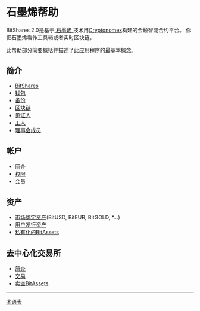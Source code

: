 # 石墨烯帮助

BitShares 2.0是基于[ 石墨烯 ](https://github.com/cryptonomex/graphene) 技术用[Cryptonomex](http://cryptonomex.com)构建的金融智能合约平台。 你把石墨烯看作工具箱或者实时区块链。

此帮助部分简要概括并描述了此应用程序的最基本概念。

## 简介

- [BitShares](introduction/bitshares.md)
- [钱包](introduction/wallets.md)
- [备份](introduction/backups.md)
- [区块链](introduction/blockchain.md)
- [见证人](introduction/witness.md)
- [工人](introduction/workers.md)
- [理事会成员](introduction/committee.md)

## 帐户

- [简介](accounts/general.md)
- [权限](accounts/permissions.md)
- [会员](accounts/membership.md)

## 资产

- [市场绑定资产](assets/mpa.md)(BitUSD, BitEUR, BitGOLD, \*...)
- [用户发行资产](assets/uia.md)
- [私有化的BitAssets](assets/privbitassets.md)

## 去中心化交易所

- [简介](dex/introduction.md)
- [交易](dex/trading.md)
- [卖空BitAssets](dex/shorting.md)

* * *

[术语表](glossary.md)